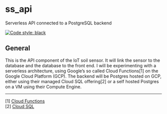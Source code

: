 # ss_api
Serverless API connected to a PostgreSQL backend

[![Code style: black](https://img.shields.io/badge/code%20style-black-000000.svg)](https://github.com/ambv/black)


## General
This is the API component of the IoT soil sensor. It will link the sensor to the database and the database to the front end. I will be experimenting with a serverless architecture, using Google’s so called Cloud Functions[1] on the Google Cloud Platform (GCP). The backend will be Postgres hosted on GCP, either using their managed Cloud SQL offering[2] or a self hosted Postgres on a VM using their Compute Engine.

---
[1] [Cloud Functions](https://cloud.google.com/functions/)    
[2] [Cloud SQL](https://cloud.google.com/sql/)    
